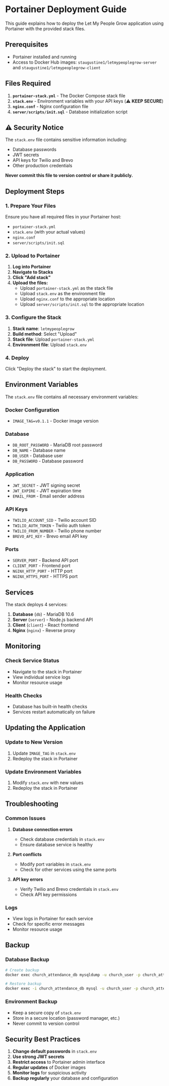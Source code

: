 # Portainer Deployment Guide

This guide explains how to deploy the Let My People Grow application using Portainer with the provided stack files.

## Prerequisites

- Portainer installed and running
- Access to Docker Hub images: `staugustine1/letmypeoplegrow-server` and `staugustine1/letmypeoplegrow-client`

## Files Required

1. **`portainer-stack.yml`** - The Docker Compose stack file
2. **`stack.env`** - Environment variables with your API keys (⚠️ **KEEP SECURE**)
3. **`nginx.conf`** - Nginx configuration file
4. **`server/scripts/init.sql`** - Database initialization script

## ⚠️ Security Notice

The `stack.env` file contains sensitive information including:
- Database passwords
- JWT secrets
- API keys for Twilio and Brevo
- Other production credentials

**Never commit this file to version control or share it publicly.**

## Deployment Steps

### 1. Prepare Your Files

Ensure you have all required files in your Portainer host:
- `portainer-stack.yml`
- `stack.env` (with your actual values)
- `nginx.conf`
- `server/scripts/init.sql`

### 2. Upload to Portainer

1. **Log into Portainer**
2. **Navigate to Stacks**
3. **Click "Add stack"**
4. **Upload the files:**
   - Upload `portainer-stack.yml` as the stack file
   - Upload `stack.env` as the environment file
   - Upload `nginx.conf` to the appropriate location
   - Upload `server/scripts/init.sql` to the appropriate location

### 3. Configure the Stack

1. **Stack name**: `letmypeoplegrow`
2. **Build method**: Select "Upload"
3. **Stack file**: Upload `portainer-stack.yml`
4. **Environment file**: Upload `stack.env`

### 4. Deploy

Click "Deploy the stack" to start the deployment.

## Environment Variables

The `stack.env` file contains all necessary environment variables:

### Docker Configuration
- `IMAGE_TAG=v0.1.1` - Docker image version

### Database
- `DB_ROOT_PASSWORD` - MariaDB root password
- `DB_NAME` - Database name
- `DB_USER` - Database user
- `DB_PASSWORD` - Database password

### Application
- `JWT_SECRET` - JWT signing secret
- `JWT_EXPIRE` - JWT expiration time
- `EMAIL_FROM` - Email sender address

### API Keys
- `TWILIO_ACCOUNT_SID` - Twilio account SID
- `TWILIO_AUTH_TOKEN` - Twilio auth token
- `TWILIO_FROM_NUMBER` - Twilio phone number
- `BREVO_API_KEY` - Brevo email API key

### Ports
- `SERVER_PORT` - Backend API port
- `CLIENT_PORT` - Frontend port
- `NGINX_HTTP_PORT` - HTTP port
- `NGINX_HTTPS_PORT` - HTTPS port

## Services

The stack deploys 4 services:

1. **Database** (`db`) - MariaDB 10.6
2. **Server** (`server`) - Node.js backend API
3. **Client** (`client`) - React frontend
4. **Nginx** (`nginx`) - Reverse proxy

## Monitoring

### Check Service Status
- Navigate to the stack in Portainer
- View individual service logs
- Monitor resource usage

### Health Checks
- Database has built-in health checks
- Services restart automatically on failure

## Updating the Application

### Update to New Version
1. Update `IMAGE_TAG` in `stack.env`
2. Redeploy the stack in Portainer

### Update Environment Variables
1. Modify `stack.env` with new values
2. Redeploy the stack in Portainer

## Troubleshooting

### Common Issues

1. **Database connection errors**
   - Check database credentials in `stack.env`
   - Ensure database service is healthy

2. **Port conflicts**
   - Modify port variables in `stack.env`
   - Check for other services using the same ports

3. **API key errors**
   - Verify Twilio and Brevo credentials in `stack.env`
   - Check API key permissions

### Logs
- View logs in Portainer for each service
- Check for specific error messages
- Monitor resource usage

## Backup

### Database Backup
```bash
# Create backup
docker exec church_attendance_db mysqldump -u church_user -p church_attendance > backup.sql

# Restore backup
docker exec -i church_attendance_db mysql -u church_user -p church_attendance < backup.sql
```

### Environment Backup
- Keep a secure copy of `stack.env`
- Store in a secure location (password manager, etc.)
- Never commit to version control

## Security Best Practices

1. **Change default passwords** in `stack.env`
2. **Use strong JWT secrets**
3. **Restrict access** to Portainer admin interface
4. **Regular updates** of Docker images
5. **Monitor logs** for suspicious activity
6. **Backup regularly** your database and configuration 